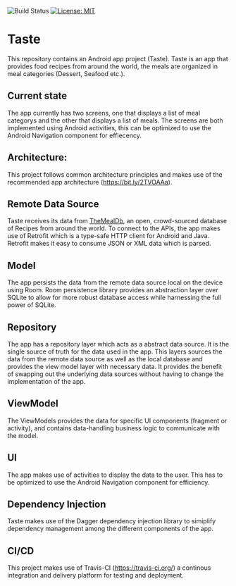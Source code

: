 
![Build Status](https://travis-ci.org/NalediMadlopha/taste.svg?branch=master)
[![License: MIT](https://img.shields.io/badge/License-MIT-yellow.svg)](https://opensource.org/licenses/MIT)

Taste
=====================

This repository contains an Android app project (Taste). Taste is an app that provides food recipes from around the world, the meals are organized in meal categories (Dessert, Seafood etc.).

Current state
--------------------

The app currently has two screens, one that displays a list of meal categorys and the other that displays a list of meals. The screens are both implemented using Android activities, this can be optimized to use the Android Navigation component for effiecency.

Architecture:
--------------------

This project follows common architecture principles and makes use of the recommended app architecture (https://bit.ly/2TVOAAa).


Remote Data Source
------------------

Taste receives its data from [TheMealDb](https://themealdb.com), an open, crowd-sourced database of Recipes from around the world. To connect to the APIs, the app makes use of Retrofit which is a type-safe HTTP client for Android and Java. Retrofit makes it easy to consume JSON or XML data which is parsed.

Model
------

The app persists the data from the remote data source local on the device using Room. Room persistence library provides an abstraction layer over SQLite to allow for more robust database access while harnessing the full power of SQLite.

Repository
---------

The app has a repository layer which acts as a abstract data source. It is the single source of truth for the data used in the app. This layers sources the data from the remote data source as well as the local database and provides the view model layer with necessary data. It provides the benefit of swapping out the underlying data sources without having to change the implementation of the app.

ViewModel
----------

The ViewModels provides the data for specific UI components (fragment or activity), and contains data-handling business logic to communicate with the model.

UI
--

The app makes use of activities to display the data to the user. This has to be optimized to use the Android Navigation component for efficiency.

Dependency Injection
--------------------

Taste makes use of the Dagger dependency injection library to simiplify dependency management among the different components of the app.

CI/CD
------

This project makes use of Travis-CI (https://travis-ci.org/) a continous integration and delivery platform for testing and deployment.
